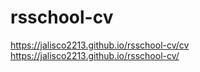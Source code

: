 # rsschool-cv
https://jalisco2213.github.io/rsschool-cv/cv
https://jalisco2213.github.io/rsschool-cv/
